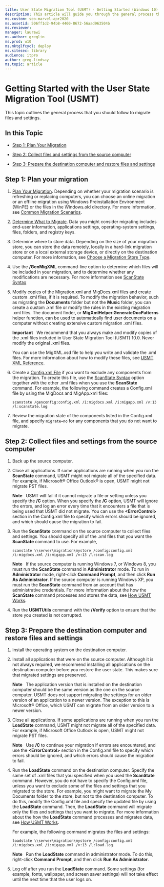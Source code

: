 ```yaml
---
title: User State Migration Tool (USMT) - Getting Started (Windows 10)
description: This article will guide you through the general process that you should follow to migrate files and settings. in Windows.
ms.custom: seo-marvel-apr2020
ms.assetid: 506ff1d2-94b8-4460-8672-56aad963504b
ms.reviewer: 
manager: laurawi
ms.author: greglin
ms.prod: w10
ms.mktglfcycl: deploy
ms.sitesec: library
audience: itpro
author: greg-lindsay
ms.topic: article
---
```


# Getting Started with the User State Migration Tool (USMT)
This topic outlines the general process that you should follow to migrate files and settings.

## In this Topic
-   [Step 1: Plan Your Migration](#step-1-plan-your-migration)

-   [Step 2: Collect files and settings from the source computer](#step-2-collect-files-and-settings-from-the-source-computer)

-   [Step 3: Prepare the destination computer and restore files and settings](#step-3-prepare-the-destination-computer-and-restore-files-and-settings)

## Step 1: Plan your migration
1.  [Plan Your Migration](usmt-plan-your-migration.md). Depending on whether your migration scenario is refreshing or replacing computers, you can choose an online migration or an offline migration using Windows Preinstallation Environment (WinPE) or the files in the Windows.old directory. For more information, see [Common Migration Scenarios](usmt-common-migration-scenarios.md).

2.  [Determine What to Migrate](usmt-determine-what-to-migrate.md). Data you might consider migrating includes end-user information, applications settings, operating-system settings, files, folders, and registry keys.

3.  Determine where to store data. Depending on the size of your migration store, you can store the data remotely, locally in a hard-link migration store or on a local external storage device, or directly on the destination computer. For more information, see [Choose a Migration Store Type](usmt-choose-migration-store-type.md).

4.  Use the **/GenMigXML** command-line option to determine which files will be included in your migration, and to determine whether any modifications are necessary. For more information see [ScanState Syntax](usmt-scanstate-syntax.md)

5.  Modify copies of the Migration.xml and MigDocs.xml files and create custom .xml files, if it is required. To modify the migration behavior, such as migrating the **Documents** folder but not the **Music** folder, you can create a custom .xml file or modify the rules in the existing migration .xml files. The document finder, or **MigXmlHelper.GenerateDocPatterns** helper function, can be used to automatically find user documents on a computer without creating extensive custom migration .xml files.

    **Important**  
    We recommend that you always make and modify copies of the .xml files included in User State Migration Tool (USMT) 10.0. Never modify the original .xml files.
    
    You can use the MigXML.xsd file to help you write and validate the .xml files. For more information about how to modify these files, see [USMT XML Reference](usmt-xml-reference.md).

6.  Create a [Config.xml File](usmt-configxml-file.md) if you want to exclude any components from the migration. To create this file, use the [ScanState Syntax](usmt-scanstate-syntax.md) option together with the other .xml files when you use the **ScanState** command. For example, the following command creates a Config.xml file by using the MigDocs and MigApp.xml files:

    `scanstate /genconfig:config.xml /i:migdocs.xml /i:migapp.xml /v:13 /l:scanstate.log`

7.  Review the migration state of the components listed in the Config.xml file, and specify `migrate=no` for any components that you do not want to migrate.

## Step 2: Collect files and settings from the source computer
1.  Back up the source computer.

2.  Close all applications. If some applications are running when you run the **ScanState** command, USMT might not migrate all of the specified data. For example, if Microsoft® Office Outlook® is open, USMT might not migrate PST files.

    **Note**  
    USMT will fail if it cannot migrate a file or setting unless you specify the **/C** option. When you specify the **/C** option, USMT will ignore the errors, and log an error every time that it encounters a file that is being used that USMT did not migrate. You can use the **&lt;ErrorControl&gt;** section in the Config.xml file to specify which errors should be ignored, and which should cause the migration to fail.

3.  Run the **ScanState** command on the source computer to collect files and settings. You should specify all of the .xml files that you want the **ScanState** command to use. For example,

    `scanstate \\server\migration\mystore /config:config.xml /i:migdocs.xml /i:migapp.xml /v:13 /l:scan.log`

    **Note**  
    If the source computer is running Windows 7, or Windows 8, you must run the **ScanState** command in **Administrator** mode. To run in **Administrator** mode, right-click **Command Prompt**, and then click **Run As Administrator**. If the source computer is running Windows XP, you must run the **ScanState** command from an account that has administrative credentials. For more information about the how the **ScanState** command processes and stores the data, see [How USMT Works](usmt-how-it-works.md).

4.  Run the **USMTUtils** command with the **/Verify** option to ensure that the store you created is not corrupted.

## Step 3: Prepare the destination computer and restore files and settings
1.  Install the operating system on the destination computer.

2.  Install all applications that were on the source computer. Although it is not always required, we recommend installing all applications on the destination computer before you restore the user state. This makes sure that migrated settings are preserved.

    **Note**  
    The application version that is installed on the destination computer should be the same version as the one on the source computer. USMT does not support migrating the settings for an older version of an application to a newer version. The exception to this is Microsoft® Office, which USMT can migrate from an older version to a newer version.

3.  Close all applications. If some applications are running when you run the **LoadState** command, USMT might not migrate all of the specified data. For example, if Microsoft Office Outlook is open, USMT might not migrate PST files.

    **Note**  
    Use **/C** to continue your migration if errors are encountered, and use the **&lt;ErrorControl&gt;** section in the Config.xml file to specify which errors should be ignored, and which errors should cause the migration to fail.

4.  Run the **LoadState** command on the destination computer. Specify the same set of .xml files that you specified when you used the **ScanState** command. However, you do not have to specify the Config.xml file, unless you want to exclude some of the files and settings that you migrated to the store. For example, you might want to migrate the My Documents folder to the store, but not to the destination computer. To do this, modify the Config.xml file and specify the updated file by using the **LoadState** command. Then, the **LoadState** command will migrate only the files and settings that you want to migrate. For more information about the how the **LoadState** command processes and migrates data, see [How USMT Works](usmt-how-it-works.md).

    For example, the following command migrates the files and settings:

    `loadstate \\server\migration\mystore /config:config.xml /i:migdocs.xml /i:migapp.xml /v:13 /l:load.log`

    **Note**  
    Run the **LoadState** command in administrator mode. To do this, right-click **Command Prompt**, and then click **Run As Administrator**.

5.  Log off after you run the **LoadState** command. Some settings (for example, fonts, wallpaper, and screen saver settings) will not take effect until the next time that the user logs on.

